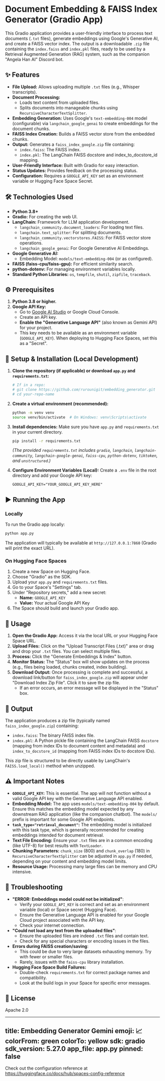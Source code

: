 # Document Embedding & FAISS Index Generator (Gradio App)

This Gradio application provides a user-friendly interface to process text documents (`.txt` files), generate embeddings using Google's Generative AI, and create a FAISS vector index. The output is a downloadable `.zip` file containing the `index.faiss` and `index.pkl` files, ready to be used by a Retrieval Augmented Generation (RAG) system, such as the companion "Angela Han AI" Discord bot.

## ✨ Features

*   **File Upload:** Allows uploading multiple `.txt` files (e.g., Whisper transcripts).
*   **Document Processing:**
    *   Loads text content from uploaded files.
    *   Splits documents into manageable chunks using `RecursiveCharacterTextSplitter`.
*   **Embedding Generation:** Uses Google's `text-embedding-004` model (configurable) via `langchain_google_genai` to create embeddings for the document chunks.
*   **FAISS Index Creation:** Builds a FAISS vector store from the embedded chunks.
*   **Output:** Generates a `faiss_index_google.zip` file containing:
    *   `index.faiss`: The FAISS index.
    *   `index.pkl`: The LangChain FAISS docstore and index_to_docstore_id mapping.
*   **User-Friendly Interface:** Built with Gradio for easy interaction.
*   **Status Updates:** Provides feedback on the processing status.
*   **Configuration:** Requires a `GOOGLE_API_KEY` set as an environment variable or Hugging Face Space Secret.

## 🛠️ Technologies Used

*   **Python 3.8+**
*   **Gradio:** For creating the web UI.
*   **LangChain:** Framework for LLM application development.
    *   `langchain_community.document_loaders`: For loading text files.
    *   `langchain.text_splitter`: For splitting documents.
    *   `langchain_community.vectorstores.FAISS`: For FAISS vector store operations.
    *   `langchain_google_genai`: For Google Generative AI Embeddings.
*   **Google Generative AI:**
    *   Embedding Model: `models/text-embedding-004` (or as configured).
*   **FAISS (faiss-cpu/faiss-gpu):** For efficient similarity search.
*   **python-dotenv:** For managing environment variables locally.
*   **Standard Python Libraries:** `os`, `tempfile`, `shutil`, `zipfile`, `traceback`.

## ⚙️ Prerequisites

1.  **Python 3.8 or higher.**
2.  **Google API Key:**
    *   Go to [Google AI Studio](https://aistudio.google.com/app/apikey) or Google Cloud Console.
    *   Create an API key.
    *   **Enable the "Generative Language API"** (also known as Gemini API) for your project.
    *   This key needs to be available as an environment variable (`GOOGLE_API_KEY`). When deploying to Hugging Face Spaces, set this as a "Secret".

## 🚀 Setup & Installation (Local Development)

1.  **Clone the repository (if applicable) or download `app.py` and `requirements.txt`:**
    ```bash
    # If in a repo:
    # git clone https://github.com/rurounigit/embedding_generator.git
    # cd your-repo-name
    ```

2.  **Create a virtual environment (recommended):**
    ```bash
    python -m venv venv
    source venv/bin/activate  # On Windows: venv\Scripts\activate
    ```

3.  **Install dependencies:**
    Make sure you have `app.py` and `requirements.txt` in your current directory.
    ```bash
    pip install -r requirements.txt
    ```
    *(The provided `requirements.txt` includes `gradio`, `langchain`, `langchain-community`, `langchain-google-genai`, `faiss-cpu`, `python-dotenv`, `tiktoken`, and `unstructured`.)*

4.  **Configure Environment Variables (Local):**
    Create a `.env` file in the root directory and add your Google API key:
    ```env
    GOOGLE_API_KEY="YOUR_GOOGLE_API_KEY_HERE"
    ```

## ▶️ Running the App

### Locally
To run the Gradio app locally:
```bash
python app.py
```
The application will typically be available at `http://127.0.0.1:7860` (Gradio will print the exact URL).

### On Hugging Face Spaces
1.  Create a new Space on Hugging Face.
2.  Choose "Gradio" as the SDK.
3.  Upload your `app.py` and `requirements.txt` files.
4.  Go to your Space's "Settings" tab.
5.  Under "Repository secrets," add a new secret:
    *   **Name:** `GOOGLE_API_KEY`
    *   **Value:** Your actual Google API Key
6.  The Space should build and launch your Gradio app.

## 💬 Usage

1.  **Open the Gradio App:** Access it via the local URL or your Hugging Face Space URL.
2.  **Upload Files:** Click on the "Upload Transcript Files (.txt)" area or drag and drop your `.txt` files. You can select multiple files.
3.  **Process:** Click the "Generate Embeddings & Index" button.
4.  **Monitor Status:** The "Status" box will show updates on the process (e.g., files being loaded, chunks created, index building).
5.  **Download Output:** Once processing is complete and successful, a download link/button for `faiss_index_google.zip` will appear under "Download Index Zip File". Click it to save the zip file.
    *   If an error occurs, an error message will be displayed in the "Status" box.

## 📁 Output

The application produces a zip file (typically named `faiss_index_google.zip`) containing:

*   `index.faiss`: The binary FAISS index file.
*   `index.pkl`: A Python pickle file containing the LangChain FAISS `docstore` (mapping from index IDs to document content and metadata) and `index_to_docstore_id` (mapping from FAISS index IDs to docstore IDs).

This zip file is structured to be directly usable by LangChain's `FAISS.load_local()` method when unzipped.

## ⚠️ Important Notes

*   **`GOOGLE_API_KEY`:** This is essential. The app will not function without a valid Google API key with the Generative Language API enabled.
*   **Embedding Model:** The app uses `models/text-embedding-004` by default. Ensure this matches the embedding model expected by any downstream RAG application (like the companion chatbot). The `models/` prefix is important for some Google API endpoints.
*   **`task_type="retrieval_document"`:** The embedding model is initialized with this task type, which is generally recommended for creating embeddings intended for document retrieval.
*   **Text File Encoding:** Ensure your `.txt` files are in a common encoding (like UTF-8) for best results with `TextLoader`.
*   **Chunking Parameters:** `chunk_size` (800) and `chunk_overlap` (180) in `RecursiveCharacterTextSplitter` can be adjusted in `app.py` if needed, depending on your content and embedding model limits.
*   **Resource Usage:** Processing many large files can be memory and CPU intensive.

## 🔧 Troubleshooting

*   **"ERROR: Embeddings model could not be initialized"**:
    *   Verify your `GOOGLE_API_KEY` is correct and set as an environment variable (local) or Space secret (Hugging Face).
    *   Ensure the Generative Language API is enabled for your Google Cloud project associated with the API key.
    *   Check your internet connection.
*   **"Could not load any text from the uploaded files"**:
    *   Ensure the uploaded files are indeed `.txt` files and contain text.
    *   Check for any special characters or encoding issues in the files.
*   **Errors during FAISS creation/saving**:
    *   This could be due to very large datasets exhausting memory. Try with fewer or smaller files.
    *   Rarely, issues with the `faiss-cpu` library installation.
*   **Hugging Face Space Build Failures:**
    *   Double-check `requirements.txt` for correct package names and compatibility.
    *   Look at the build logs in your Space for specific error messages.

## 📄 License

Apache 2.0

---
title: Embedding Generator Gemini
emoji: 📈
colorFrom: green
colorTo: yellow
sdk: gradio
sdk_version: 5.27.0
app_file: app.py
pinned: false
---

Check out the configuration reference at https://huggingface.co/docs/hub/spaces-config-reference
